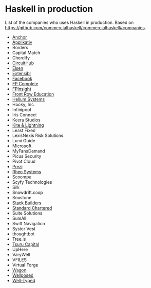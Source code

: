 # Haskell in production

List of the companies who uses Haskell in production. Based on https://github.com/commercialhaskell/commercialhaskell#companies.

* [Anchor](http://www.anchor.com.au/)
* [Applikativ](http://applikativ.no/)
* Borders
* Capital Match
* Chordify
* [CircuitHub](https://circuithub.com/)
* [Elsen](https://elsen.co/)
* [Extensibl](https://extensibl.com/)
* [Facebook](https://code.facebook.com/)
* [FP Complete](https://www.fpcomplete.com/)
* [FPInsight](http://www.fpinsight.com/)
* [Front Row Education](https://www.frontrowed.com/)
* [Helium Systems](https://helium.com/)
* Hooky, Inc
* Infinipool
* Iris Connect
* [Keera Studios](http://keera.co.uk/)
* [Kite & Lightning](http://kiteandlightning.la/)
* Least Fixed
* LexisNexis Risk Solutions
* Lumi Guide
* Microsoft
* MyFansDemand
* Picus Security
* Pivot Cloud
* [Prezi](https://prezi.com/)
* [Rheo Systems](http://rheosystems.com/)
* Scoompa
* Scyfy Technologies
* Silk
* Snowdrift.coop
* Soostone
* [Stack Builders](https://www.stackbuilders.com/)
* [Standard Chartered](https://www.sc.com/en/)
* Suite Solutions
* SumAll
* Swift Navigation
* Systor Vest
* thoughtbot
* Tree.is
* [Tsuru Capital](http://www.tsurucapital.com/en/)
* UpHere
* VaryWell
* VFILES
* Virtual Forge
* [Wagon](https://www.wagonhq.com/)
* [Wellposed](http://www.wellposed.com/)
* [Well-Typed](http://www.well-typed.com/)

